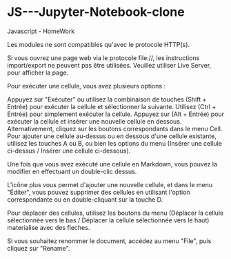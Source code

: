 # JS---Jupyter-Notebook-clone
Javascript - HomeWork

Les modules ne sont compatibles qu'avec le protocole HTTP(s).

Si vous ouvrez une page web via le protocole file://, les instructions import/export ne peuvent pas être utilisées. Veuillez utiliser Live Server, pour afficher la page.

Pour exécuter une cellule, vous avez plusieurs options :

Appuyez sur "Exécuter" ou utilisez la combinaison de touches (Shift + Entrée) pour exécuter la cellule et sélectionner la suivante.
Utilisez (Ctrl + Entrée) pour simplement exécuter la cellule.
Appuyez sur (Alt + Entrée) pour exécuter la cellule et insérer une nouvelle cellule en dessous.
Alternativement, cliquez sur les boutons correspondants dans le menu Cell.
Pour ajouter une cellule au-dessus ou en dessous d'une cellule existante, utilisez les touches A ou B, ou bien les options du menu (Insérer une cellule ci-dessus / Insérer une cellule ci-dessous).

Une fois que vous avez exécuté une cellule en Markdown, vous pouvez la modifier en effectuant un double-clic dessus.

L'icône plus vous permet d'ajouter une nouvelle cellule, et dans le menu "Éditer", vous pouvez supprimer des cellules en utilisant l'option correspondante ou en double-cliquant sur la touche D.

Pour déplacer des cellules, utilisez les boutons du menu (Déplacer la cellule sélectionnée vers le bas / Déplacer la cellule sélectionnée vers le haut) materialise avec des fleches.

Si vous souhaitez renommer le document, accédez au menu "File", puis cliquez sur "Rename".
